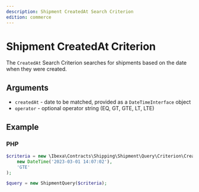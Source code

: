 ```yaml
---
description: Shipment CreatedAt Search Criterion
edition: commerce
---
```


# Shipment CreatedAt Criterion

The `CreatedAt` Search Criterion searches for shipments based on the date when they were created.

## Arguments

- `createdAt` - date to be matched, provided as a `DateTimeInterface` object
- `operator` - optional operator string (EQ, GT, GTE, LT, LTE)

## Example

### PHP

``` php
$criteria = new \Ibexa\Contracts\Shipping\Shipment\Query\Criterion\CreatedAt(
    new DateTime('2023-03-01 14:07:02'),
    'GTE'
);

$query = new ShipmentQuery($criteria);
```
